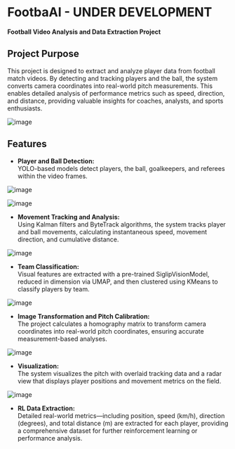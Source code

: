 # FootbaAI - UNDER DEVELOPMENT
 
**Football Video Analysis and Data Extraction Project**

## Project Purpose

This project is designed to extract and analyze player data from football match videos. By detecting and tracking players and the ball, the system converts camera coordinates into real-world pitch measurements. This enables detailed analysis of performance metrics such as speed, direction, and distance, providing valuable insights for coaches, analysts, and sports enthusiasts.

![image](https://github.com/user-attachments/assets/0b7b8622-8a57-42ed-980c-1b74488c2d13)


## Features

- **Player and Ball Detection:**  
  YOLO-based models detect players, the ball, goalkeepers, and referees within the video frames.
  
![image](https://github.com/user-attachments/assets/a8c8a14a-a45b-4757-96c1-b5f538a3055d)


![image](https://github.com/user-attachments/assets/82d3eb00-cbe4-4e36-8505-6ad57d3d5bb2)


- **Movement Tracking and Analysis:**  
  Using Kalman filters and ByteTrack algorithms, the system tracks player and ball movements, calculating instantaneous speed, movement direction, and cumulative distance.

![image](https://github.com/user-attachments/assets/13ab8e64-0ea2-422d-8332-6f8439a89bfc)


- **Team Classification:**  
  Visual features are extracted with a pre-trained SiglipVisionModel, reduced in dimension via UMAP, and then clustered using KMeans to classify players by team.

![image](https://github.com/user-attachments/assets/8c5838fb-b1de-40de-8cc8-8f112f524186)

- **Image Transformation and Pitch Calibration:**  
  The project calculates a homography matrix to transform camera coordinates into real-world pitch coordinates, ensuring accurate measurement-based analyses.
  
![image](https://github.com/user-attachments/assets/447bc0cd-f76a-41a3-87d3-73e008a63873)

- **Visualization:**  
  The system visualizes the pitch with overlaid tracking data and a radar view that displays player positions and movement metrics on the field.

![image](https://github.com/user-attachments/assets/cf219d8a-54ca-4b86-b4fe-d414c88c55fe)

- **RL Data Extraction:**  
  Detailed real-world metrics—including position, speed (km/h), direction (degrees), and total distance (m) are extracted for each player, providing a comprehensive dataset for further reinforcement learning or performance analysis.
